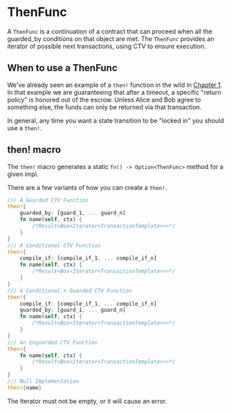 # ThenFunc
A `ThenFunc` is a continuation of a contract that can proceed when all the
guarded_by conditions on that object are met. The `ThenFunc` provides an
iterator of possible next transactions, using CTV to ensure execution.

## When to use a ThenFunc

We've already seen an example of a `then!` function in the wild in [Chapter
1](./ch01-03-hello-world.md). In that example we are guaranteeing that after
a timeout, a specific "return policy" is honored out of the escrow. Unless
Alice and Bob agree to something else, the funds can only be returned via
that transaction.

In general, any time you want a state transition to be "locked in" you should use a `then!`.


## then! macro


The `then!` macro generates a static `fn() -> Option<ThenFunc>` method for a given impl.

There are a few variants of how you can create a `then!`.

```rust
/// A Guarded CTV Function
then!{
    guarded_by: [guard_1, ... guard_n]
    fn name(self, ctx) {
        /*Result<Box<Iterator<TransactionTemplate>>>*/
    }
}
/// A Conditional CTV Function
then!{
    compile_if: [compile_if_1, ... compile_if_n]
    fn name(self, ctx) {
        /*Result<Box<Iterator<TransactionTemplate>>>*/
    }
}
/// A Conditional + Guarded CTV Function
then!{
    compile_if: [compile_if_1, ... compile_if_n]
    guarded_by: [guard_1, ... guard_n]
    fn name(self, ctx) {
        /*Result<Box<Iterator<TransactionTemplate>>>*/
    }
}
/// An Unguarded CTV Function
then!{
    fn name(self, ctx) {
        /*Result<Box<Iterator<TransactionTemplate>>>*/
    }
}
/// Null Implementation
then!{name}
```

The Iterator must not be empty, or it will cause an error.